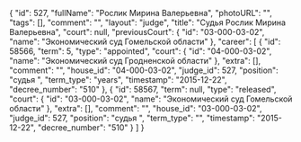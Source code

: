 {
    "id": 527,
    "fullName": "Рослик Мирина Валерьевна",
    "photoURL": "",
    "tags": [],
    "comment": "",
    "layout": "judge",
    "title": "Судья Рослик Мирина Валерьевна",
    "court": null,
    "previousCourt": {
        "id": "03-000-03-02",
        "name": "Экономический суд Гомельской области"
    },
    "career": [
        {
            "id": 58566,
            "term": 5,
            "type": "appointed",
            "court": {
                "id": "04-000-03-02",
                "name": "Экономический суд Гродненской области"
            },
            "extra": [],
            "comment": "",
            "house_id": "04-000-03-02",
            "judge_id": 527,
            "position": "судья ",
            "term_type": "years",
            "timestamp": "2015-12-22",
            "decree_number": "510"
        },
        {
            "id": 58567,
            "term": null,
            "type": "released",
            "court": {
                "id": "03-000-03-02",
                "name": "Экономический суд Гомельской области"
            },
            "extra": [],
            "comment": "",
            "house_id": "03-000-03-02",
            "judge_id": 527,
            "position": "судья ",
            "term_type": "",
            "timestamp": "2015-12-22",
            "decree_number": "510"
        }
    ]
}